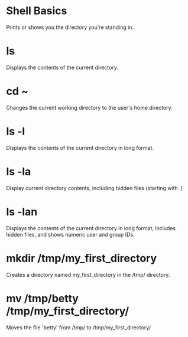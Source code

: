 # Shell Basics
Prints or shows you the directory you're standing in.

# ls
Displays the contents of the current directory.

# cd ~
Changes the current working directory to the user's home directory.

# ls -l
Displays the contents of the current directory in long format.

# ls -la
Display current directory contents, including hidden files (starting with .)

# ls -lan
Displays the contents of the current directory in long format, includes hidden files, and shows numeric user and group IDs.

# mkdir /tmp/my_first_directory
Creates a directory named my_first_directory in the /tmp/ directory.

# mv /tmp/betty /tmp/my_first_directory/
Moves the file 'betty' from /tmp/ to /tmp/my_first_directory/
